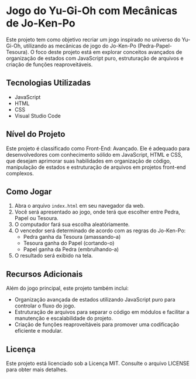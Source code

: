 # Jogo do Yu-Gi-Oh com Mecânicas de Jo-Ken-Po

Este projeto tem como objetivo recriar um jogo inspirado no universo do Yu-Gi-Oh, utilizando as mecânicas de jogo do Jo-Ken-Po (Pedra-Papel-Tesoura). O foco deste projeto está em explorar conceitos avançados de organização de estados com JavaScript puro, estruturação de arquivos e criação de funções reaproveitáveis.

## Tecnologias Utilizadas

- JavaScript
- HTML
- CSS
- Visual Studio Code

## Nível do Projeto

Este projeto é classificado como Front-End: Avançado. Ele é adequado para desenvolvedores com conhecimento sólido em JavaScript, HTML e CSS, que desejam aprimorar suas habilidades em organização de código, manipulação de estados e estruturação de arquivos em projetos front-end complexos.

## Como Jogar

1. Abra o arquivo `index.html` em seu navegador da web.
2. Você será apresentado ao jogo, onde terá que escolher entre Pedra, Papel ou Tesoura.
3. O computador fará sua escolha aleatóriamente.
4. O vencedor será determinado de acordo com as regras do Jo-Ken-Po:
   - Pedra ganha da Tesoura (amassando-a)
   - Tesoura ganha do Papel (cortando-o)
   - Papel ganha da Pedra (embrulhando-a)
5. O resultado será exibido na tela.

## Recursos Adicionais

Além do jogo principal, este projeto também inclui:

- Organização avançada de estados utilizando JavaScript puro para controlar o fluxo do jogo.
- Estruturação de arquivos para separar o código em módulos e facilitar a manutenção e escalabilidade do projeto.
- Criação de funções reaproveitáveis para promover uma codificação eficiente e modular.

## Licença

Este projeto está licenciado sob a Licença MIT. Consulte o arquivo LICENSE para obter mais detalhes.